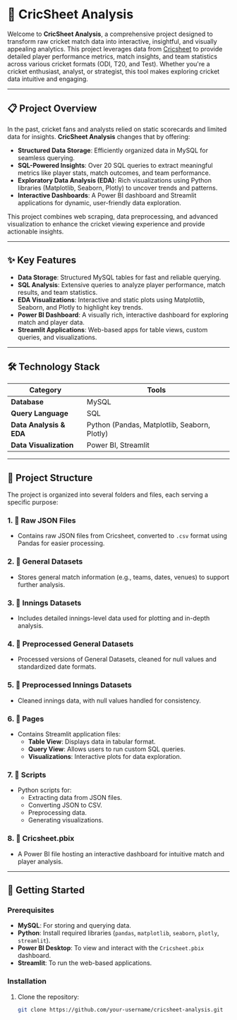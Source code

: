 # 🌟 CricSheet Analysis

Welcome to **CricSheet Analysis**, a comprehensive project designed to transform raw cricket match data into interactive, insightful, and visually appealing analytics. This project leverages data from [Cricsheet](https://cricsheet.org/) to provide detailed player performance metrics, match insights, and team statistics across various cricket formats (ODI, T20, and Test). Whether you're a cricket enthusiast, analyst, or strategist, this tool makes exploring cricket data intuitive and engaging.

---

## 📋 Project Overview

In the past, cricket fans and analysts relied on static scorecards and limited data for insights. **CricSheet Analysis** changes that by offering:
- **Structured Data Storage**: Efficiently organized data in MySQL for seamless querying.
- **SQL-Powered Insights**: Over 20 SQL queries to extract meaningful metrics like player stats, match outcomes, and team performance.
- **Exploratory Data Analysis (EDA)**: Rich visualizations using Python libraries (Matplotlib, Seaborn, Plotly) to uncover trends and patterns.
- **Interactive Dashboards**: A Power BI dashboard and Streamlit applications for dynamic, user-friendly data exploration.

This project combines web scraping, data preprocessing, and advanced visualization to enhance the cricket viewing experience and provide actionable insights.

---

## ✨ Key Features

- **Data Storage**: Structured MySQL tables for fast and reliable querying.
- **SQL Analysis**: Extensive queries to analyze player performance, match results, and team statistics.
- **EDA Visualizations**: Interactive and static plots using Matplotlib, Seaborn, and Plotly to highlight key trends.
- **Power BI Dashboard**: A visually rich, interactive dashboard for exploring match and player data.
- **Streamlit Applications**: Web-based apps for table views, custom queries, and visualizations.

---

## 🛠️ Technology Stack

| **Category**            | **Tools**                              |
|-------------------------|----------------------------------------|
| **Database**            | MySQL                                 |
| **Query Language**      | SQL                                   |
| **Data Analysis & EDA** | Python (Pandas, Matplotlib, Seaborn, Plotly) |
| **Data Visualization**  | Power BI, Streamlit                   |

---

## 📁 Project Structure

The project is organized into several folders and files, each serving a specific purpose:

### 1. 📂 **Raw JSON Files**
   - Contains raw JSON files from Cricsheet, converted to `.csv` format using Pandas for easier processing.

### 2. 📂 **General Datasets**
   - Stores general match information (e.g., teams, dates, venues) to support further analysis.

### 3. 📂 **Innings Datasets**
   - Includes detailed innings-level data used for plotting and in-depth analysis.

### 4. 📂 **Preprocessed General Datasets**
   - Processed versions of General Datasets, cleaned for null values and standardized date formats.

### 5. 📂 **Preprocessed Innings Datasets**
   - Cleaned innings data, with null values handled for consistency.

### 6. 📂 **Pages**
   - Contains Streamlit application files:
     - **Table View**: Displays data in tabular format.
     - **Query View**: Allows users to run custom SQL queries.
     - **Visualizations**: Interactive plots for data exploration.

### 7. 📂 **Scripts**
   - Python scripts for:
     - Extracting data from JSON files.
     - Converting JSON to CSV.
     - Preprocessing data.
     - Generating visualizations.

### 8. 📄 **Cricsheet.pbix**
   - A Power BI file hosting an interactive dashboard for intuitive match and player analysis.

---

## 🚀 Getting Started

### Prerequisites
- **MySQL**: For storing and querying data.
- **Python**: Install required libraries (`pandas`, `matplotlib`, `seaborn`, `plotly`, `streamlit`).
- **Power BI Desktop**: To view and interact with the `Cricsheet.pbix` dashboard.
- **Streamlit**: To run the web-based applications.

### Installation
1. Clone the repository:
   ```bash
   git clone https://github.com/your-username/cricsheet-analysis.git
